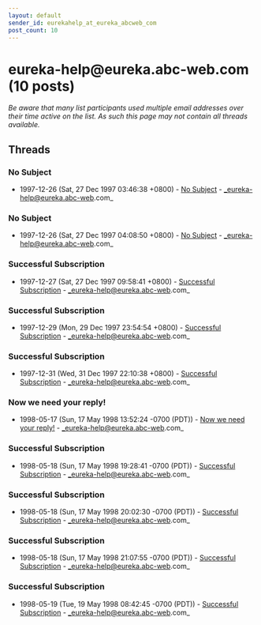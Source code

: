 ```yaml
---
layout: default
sender_id: eurekahelp_at_eureka_abcweb_com
post_count: 10
---
```


# eureka-help<span>@</span>eureka.abc-web.com (10 posts)

_Be aware that many list participants used multiple email addresses over their time active on the list. As such this page may not contain all threads available._

## Threads

### No Subject
+ 1997-12-26 (Sat, 27 Dec 1997 03:46:38 +0800) - [No Subject](/archive/1997/12/9f9ea993c7dba56073b0f9cec013a9bd45931b546a730c932bbd3df0c6e25ccc) - _eureka-help@eureka.abc-web.com_

### No Subject
+ 1997-12-26 (Sat, 27 Dec 1997 04:08:50 +0800) - [No Subject](/archive/1997/12/c8074a05324499979b5c7e6c724da0a40b4b72b369c82b21b57967e0f1e7a2f5) - _eureka-help@eureka.abc-web.com_

### Successful Subscription
+ 1997-12-27 (Sat, 27 Dec 1997 09:58:41 +0800) - [Successful Subscription](/archive/1997/12/7182d02b453e9a45465d6ae220d479ff0eec01945b527d9dd50fea8e76a5b890) - _eureka-help@eureka.abc-web.com_

### Successful Subscription
+ 1997-12-29 (Mon, 29 Dec 1997 23:54:54 +0800) - [Successful Subscription](/archive/1997/12/20fc5313ca5cd106bf2e28a10d6aec7e5304951d8a93908cf5a8c7209497476b) - _eureka-help@eureka.abc-web.com_

### Successful Subscription
+ 1997-12-31 (Wed, 31 Dec 1997 22:10:38 +0800) - [Successful Subscription](/archive/1997/12/3f25c42d152c3eb344977416dd31a2c27467ca2dcca04068aa1d9fac800e9de6) - _eureka-help@eureka.abc-web.com_

### Now we need your reply!
+ 1998-05-17 (Sun, 17 May 1998 13:52:24 -0700 (PDT)) - [Now we need your reply!](/archive/1998/05/e023e616513fb8f7b5165c1a98a4530c0705dd0dee98d16c9141d3c91e190cdc) - _eureka-help@eureka.abc-web.com_

### Successful Subscription
+ 1998-05-18 (Sun, 17 May 1998 19:28:41 -0700 (PDT)) - [Successful Subscription](/archive/1998/05/fe9441c34638965bd57c6720869a8832ef0fd579d7e78744a361b3b8de4917fc) - _eureka-help@eureka.abc-web.com_

### Successful Subscription
+ 1998-05-18 (Sun, 17 May 1998 20:02:30 -0700 (PDT)) - [Successful Subscription](/archive/1998/05/68b88208c5e0cb45756f1543d51f51f328d075626e12ac5dcbb6e2890980d24b) - _eureka-help@eureka.abc-web.com_

### Successful Subscription
+ 1998-05-18 (Sun, 17 May 1998 21:07:55 -0700 (PDT)) - [Successful Subscription](/archive/1998/05/a0baeda1ded391ffdec1f052aa825269049032c8780ece8265561d080c0a14d2) - _eureka-help@eureka.abc-web.com_

### Successful Subscription
+ 1998-05-19 (Tue, 19 May 1998 08:42:45 -0700 (PDT)) - [Successful Subscription](/archive/1998/05/c5efbb3e214773f29ae54667200798ba64f2da77f99099effff71f7fb983a78d) - _eureka-help@eureka.abc-web.com_

